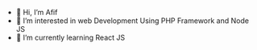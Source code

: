 - 👋 Hi, I’m Afif
- 👀 I’m interested in web Development Using PHP Framework and Node JS
- 🌱 I’m currently learning React JS

<!---
Afif2916/Afif2916 is a ✨ special ✨ repository because its `README.md` (this file) appears on your GitHub profile.
You can click the Preview link to take a look at your changes.
--->
